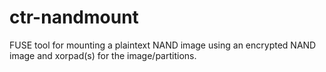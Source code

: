 ctr-nandmount
=============

FUSE tool for mounting a plaintext NAND image using an encrypted NAND image and xorpad(s) for the image/partitions.
